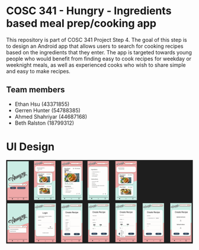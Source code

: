 # COSC 341 - Hungry - Ingredients based meal prep/cooking app

This repository is part of COSC 341 Project Step 4. The goal of this step is to design an Android app that allows users to search for cooking recipes based on the ingredients that they enter. The app is targeted towards young people who would benefit from finding easy to cook recipes for weekday or weeknight meals, as well as experienced cooks who wish to share simple and easy to make recipes.

## Team members

* Ethan Hsu (43371855)
* Gerren Hunter (54788385)
* Ahmed Shahriyar (44687168)
* Beth Ralston (18799312)

# UI Design

![1669244435173](image/README/1669244435173.png)
